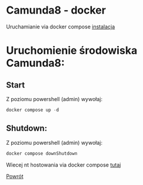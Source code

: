 # Camunda8 - docker

Uruchamianie via docker compose [instalacja](Camunda_install_docker.md)


# Uruchomienie środowiska Camunda8:


## Start 
Z poziomu powershell (admin) wywołaj: 
```powershell 
docker compose up -d
```

## Shutdown:
Z poziomu powershell (admin) wywołaj:  
```powershell 
docker compose downShutdown
```

Wiecej nt hostowania via docker compose [tutaj](https://docs.camunda.io/docs/next/self-managed/setup/deploy/local/docker-compose/)

[Powrót](../Camunda_ReadMe.md)